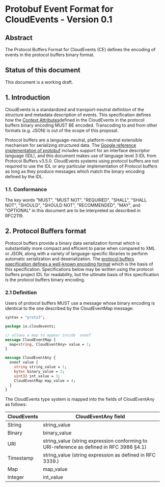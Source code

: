 # Protobuf Event Format for CloudEvents  - Version 0.1

## Abstract

The Protocol Buffers Format for CloudEvents (CE) defines
the encoding of events in the protocol buffers binary format.

## Status of this document

This document is a working draft.

## 1. Introduction

CloudEvents is a standardized and transport-neutral definition of the
structure and metadata description of events. This specification
defines how the [Context
Attributes](spec.md#context-attributes)defined in the CloudEvents in
the protocol buffers binary encoding MUST BE encoded. Transcoding to
and from other formats (e.g. JSON) is out of the scope of this
proposal.

Protocol buffers are a language-neutral, platform-neutral extensible
mechanism for serializing structured data. The [Google reference
implementation of protobuf](PROTO) includes support for an interface
descriptor language (IDL), and this document makes use of language
level 3 IDL from Protocol Buffers v3.5.0. CloudEvents systems using
protocol buffers are not required to use the IDL or any particular
implementation of Protocol buffers as long as they produce messages
which match the binary encoding defined by the IDL.


### 1.1. Conformance
The key words "MUST", "MUST NOT", "REQUIRED", "SHALL", "SHALL NOT",
"SHOULD", "SHOULD NOT", "RECOMMENDED", "MAY", and "OPTIONAL" in this
document are to be interpreted as described in RFC2119.

## 2. Protocol Buffers format

Protocol buffers provide a binary data serialization format which is
substantially more compact and efficient to parse when compared to XML
or JSON, along with a variety of language-specific libraries to
perform automatic serialization and deserialization. The [protocol
buffers specification defines a well-known encoding
format](https://developers.google.com/protocol-buffers/docs/encoding)
which is the basis of this specification. Specifications below may be
written using the protocol buffers project IDL for readability, but
the ultimate basis of this specification is the protocol buffers
binary encoding.


### 2.1 Definition

Users of protocol buffers MUST use a message whose binary encoding is
identical to the one described by the CloudEventMap message:

```proto
syntax = "proto3";

package io.cloudevents;

// allows a map to appear inside `oneof`
message CloudEventMap {
  map<string, CloudEventAny> value = 1;
}

message CloudEventAny {
  oneof value {
    string string_value = 1;
    bytes binary_value = 2;
    uint32 int_value = 3;
    CloudEventMap map_value = 4;
  }
}
```

The CloudEvents type system is mapped into the fields of CloudEventAny as follows:


| CloudEvents  | CloudEventAny field
|--------------|-------------------------------------------------------------
| String       | string_value
| Binary       | binary_value
| URI          | string_value (string expression conforming to URI-reference as defined in RFC 3986 §4.1)
| Timestamp    | string_value (string expression as defined in RFC 3339.)
| Map          | map_value
| Integer      | int_value
